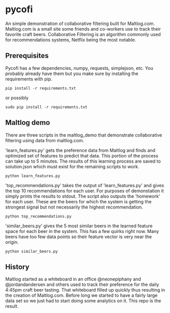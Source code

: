pycofi
======

An simple demonstration of collaborative filtering built for Maltlog.com. Maltlog.com is a small site some friends and co-workers use to track their favorite craft beers. Collaborative Filtering is an algorithm commonly used for recommendations systems, Netflix being the most notable.

Prerequisites
-------------

Pycofi has a few dependencies, numpy, requests, simplejson, etc. You probably already have them but you make sure by installing the requirements with pip. 

    pip install -r requirements.txt
    
or possibly

    sudo pip install -r requirements.txt
    
Maltlog demo
------------

There are three scripts in the maltlog_demo that demonstrate collaborative filtering using data from maltlog.com.

'learn_features.py' gets the preference data from Maltlog and finds and optimized set of features to predict that data. This portion of the process can take up to 5 minutes. The results of this learning process are saved to solution.json which must exist for the remaining scripts to work.

    python learn_features.py
    
'top_recommendations.py' takes the output of 'learn_features.py' and gives the top 10 recommendations for each user. For purposes of demonstation it simply prints the results to stdout. The script also outputs the 'homework' for each user. These are the beers for which the system is getting the strongest signal but not necessarily the highest recommendation.

    python top_recommendations.py
    
'similar_beers.py' gives the 5 most similar beers in the learned feature space for each beer in the system. This has a few quirks right now. Many beers have too few data points so their feature vector is very near the origin.

    python similar_beers.py

History
-------

Maltlog started as a whiteboard in an office @neonepiphany and @jordandandersen and others used to track their preference for the daily 4:45pm craft beer tasting. That whiteboard filled up quickly thus resulting in the creation of Maltlog.com. Before long we started to have a fairly large data set so we just had to start doing some analytics on it. This repo is the result.
